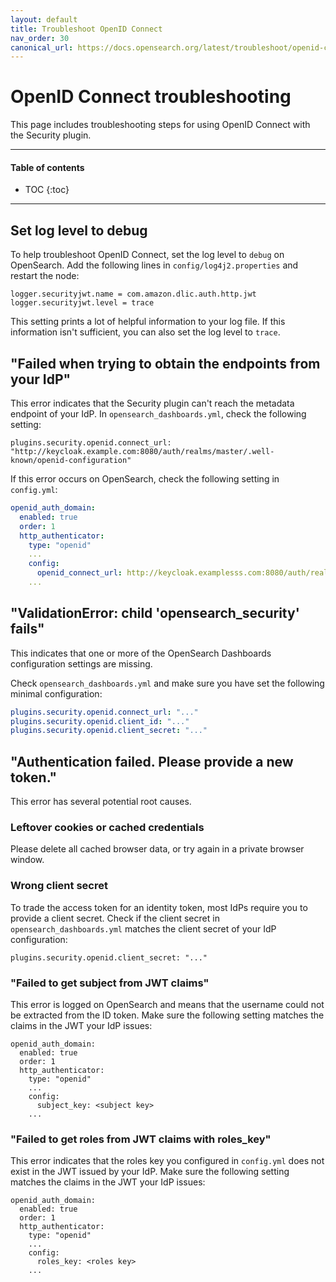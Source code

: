 ```yaml
---
layout: default
title: Troubleshoot OpenID Connect
nav_order: 30
canonical_url: https://docs.opensearch.org/latest/troubleshoot/openid-connect/
---
```


# OpenID Connect troubleshooting

This page includes troubleshooting steps for using OpenID Connect with the Security plugin.


---

#### Table of contents
- TOC
{:toc}


---

## Set log level to debug

To help troubleshoot OpenID Connect, set the log level to `debug` on OpenSearch. Add the following lines in `config/log4j2.properties` and restart the node:

```
logger.securityjwt.name = com.amazon.dlic.auth.http.jwt
logger.securityjwt.level = trace
```

This setting prints a lot of helpful information to your log file. If this information isn't sufficient, you can also set the log level to `trace`.


## "Failed when trying to obtain the endpoints from your IdP"

This error indicates that the Security plugin can't reach the metadata endpoint of your IdP. In `opensearch_dashboards.yml`, check the following setting:

```
plugins.security.openid.connect_url: "http://keycloak.example.com:8080/auth/realms/master/.well-known/openid-configuration"
```

If this error occurs on OpenSearch, check the following setting in `config.yml`:

```yml
openid_auth_domain:
  enabled: true
  order: 1
  http_authenticator:
    type: "openid"
    ...
    config:
      openid_connect_url: http://keycloak.examplesss.com:8080/auth/realms/master/.well-known/openid-configuration
    ...
```

## "ValidationError: child 'opensearch_security' fails"

This indicates that one or more of the OpenSearch Dashboards configuration settings are missing.

Check `opensearch_dashboards.yml` and make sure you have set the following minimal configuration:

```yml
plugins.security.openid.connect_url: "..."
plugins.security.openid.client_id: "..."
plugins.security.openid.client_secret: "..."
```


## "Authentication failed. Please provide a new token."

This error has several potential root causes.


### Leftover cookies or cached credentials

Please delete all cached browser data, or try again in a private browser window.


### Wrong client secret

To trade the access token for an identity token, most IdPs require you to provide a client secret. Check if the client secret in `opensearch_dashboards.yml` matches the client secret of your IdP configuration:

```
plugins.security.openid.client_secret: "..."
```


### "Failed to get subject from JWT claims"

This error is logged on OpenSearch and means that the username could not be extracted from the ID token. Make sure the following setting matches the claims in the JWT your IdP issues:

```
openid_auth_domain:
  enabled: true
  order: 1
  http_authenticator:
    type: "openid"
    ...
    config:
      subject_key: <subject key>
    ...
```

### "Failed to get roles from JWT claims with roles_key"

This error indicates that the roles key you configured in `config.yml` does not exist in the JWT issued by your IdP. Make sure the following setting matches the claims in the JWT your IdP issues:

```
openid_auth_domain:
  enabled: true
  order: 1
  http_authenticator:
    type: "openid"
    ...
    config:
      roles_key: <roles key>
    ...
```

